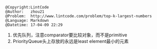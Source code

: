 ```
@Copyright:LintCode
@Author:   zhou21
@Problem:  http://www.lintcode.com/problem/top-k-largest-numbers
@Language: Markdown
@Datetime: 17-04-09 22:29
```

1. 优先队列，注意comparator要比较对象，而不是primitive
2. PriorityQueue头上存放的永远是least element最小的元素